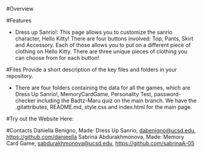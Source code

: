 #Overview

#Features
- Dress up Sanrio!: This page allows you to customize the sanrio character, Hello Kitty! There are four buttons involved: Top, Pants, Skirt and Accessory. Each of those allows you to put on a different piece of clothing on Hello Kitty. There are three unique pieces of clothing you can choose from for each button!

#Files
Provide a short description of the key files and folders in your repository.
- There are four folders containing the data for all the games, which are Dress Up Sanrio!, MemoryCardGame, Personality Test, password-checker including the Badtz-Maru quiz on the main branch. We have the .gitattributes, README.md, style.css and index.html for the main page. 

#Try out the Website Here:

#Contacts
Daniella Benigno, Made: Dress Up Sanrio, dabenigno@ucsd.edu, https://github.com/danieella
Sabrina Abdurakhmonova, Made: Memory Card Game, sabdurakhmonova@ucsd.edu, https://github.com/sabrinaA-05

